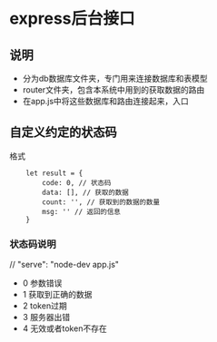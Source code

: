 # express后台接口

## 说明

* 分为db数据库文件夹，专门用来连接数据库和表模型
* router文件夹，包含本系统中用到的获取数据的路由
* 在app.js中将这些数据库和路由连接起来，入口

## 自定义约定的状态码
格式

```
    let result = {
        code: 0, // 状态码
        data: [], // 获取的数据
        count: '', // 获取到的数据的数量
        msg: '' // 返回的信息
    }
```
### 状态码说明
// "serve": "node-dev app.js"
* 0 参数错误
* 1 获取到正确的数据
* 2 token过期
* 3 服务器出错
* 4 无效或者token不存在